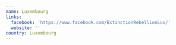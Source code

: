 ```yaml
---
name: Luxembourg
links:
  facebook: 'https://www.facebook.com/ExtinctionRebellionLux/'
  website: ''
country: Luxembourg
---
```


